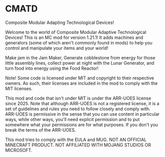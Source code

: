 # CMATD
Composite Modular Adapting Technological Devices!

Welcome to the world of Composite Modular Adaptive Technological Devices!
This is an MC mod for version 1.21.1! It adds machines and generators (some of which aren't commonly found in mods) to help you control and manipulate your items and your world!

Make jam in the Jam Maker, Generate cobblestone from energy for those little assembly lines, collect power at night with the Lunar Generator, and turn food into energy using the Food Reactor!

Note! Some code is licensed under MIT and copyright to their respective owners. As such, their licenses are included in the mod to comply with the MIT licenses.




This mod and code that isn't under MIT is under the ARR-UOES license since 2025. Note that although ARR-UOES is not a registered license, it is a set of guidelines and rules you need to follow closely and comply with.
ARR-UOES is permissive in the sense that you can use content in particular ways, while other ways, you'll need explicit permission and to put somewhere what your permissions are for what purposes. If you don't you break the terms of the ARR-UOES.


This mod tries to comply with the EULA and MUG.
NOT AN OFFICIAL MINECRAFT PRODUCT.
NOT AFFILIATED WITH MOJANG STUDIOS OR MICROSOFT.

